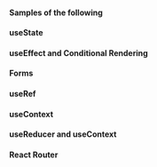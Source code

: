 #### Samples of the following

#### useState

#### useEffect and Conditional Rendering

#### Forms

#### useRef

#### useContext

#### useReducer and useContext

#### React Router

